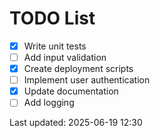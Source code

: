 # TODO List

- [x] Write unit tests
- [ ] Add input validation
- [x] Create deployment scripts
- [ ] Implement user authentication
- [x] Update documentation
- [ ] Add logging

Last updated: 2025-06-19 12:30

